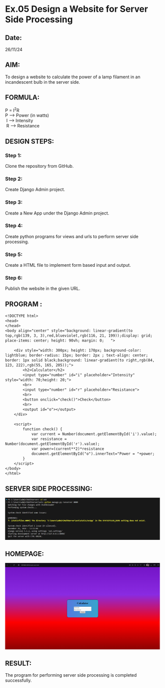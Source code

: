 # Ex.05 Design a Website for Server Side Processing
## Date:
26/11/24
## AIM:
 To design a website to calculate the power of a lamp filament in an incandescent bulb in the server side. 


## FORMULA:
P = I<sup>2</sup>R
<br> P --> Power (in watts)
<br> I --> Intensity
<br> R --> Resistance

## DESIGN STEPS:

### Step 1:
Clone the repository from GitHub.

### Step 2:
Create Django Admin project.

### Step 3:
Create a New App under the Django Admin project.

### Step 4:
Create python programs for views and urls to perform server side processing.

### Step 5:
Create a HTML file to implement form based input and output.

### Step 6:
Publish the website in the given URL.

## PROGRAM :
```
<!DOCTYPE html>
<head>
</head>
<body align="center" style="background: linear-gradient(to top,rgb(139, 3, 3),red,blueviolet,rgb(116, 21, 199));display: grid; place-items: center; height: 90vh; margin: 0;   ">

    <div style="width: 300px; height: 170px; background-color: lightblue; border-radius: 15px; border: 2px ; text-align: center; border: 1px solid black;background: linear-gradient(to right,rgb(84, 123, 222),rgb(55, 165, 205));">
        <h2>Calculator</h2>
        <input type="number" id="i" placeholder="Intensity" style="width: 70;height: 20;">
        <br>
        <input type="number" id="r" placeholder="Resistance">
        <br>
        <button onclick="check()">Check</button>
        <br>
        <output id="o"></output>
    </div>

    <script>
        function check() {
            var current = Number(document.getElementById('i').value);
            var resistance = Number(document.getElementById('r').value);
            var power=(current**2)*resistance
            document.getElementById("o").innerText="Power = "+power;
        }
    </script>   
</body>
</html>
```

## SERVER SIDE PROCESSING:
![alt text](<image copy.png>)

## HOMEPAGE:
![alt text](<image copy 2.png>)

## RESULT:
The program for performing server side processing is completed successfully.
